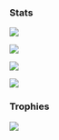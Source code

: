 ### Stats

![](https://github-readme-stats.vercel.app/api/top-langs/?username=Pavlos-Efstathiou&theme=dark)
 
![](https://github-readme-stats.vercel.app/api?username=Pavlos-Efstathiou&show_icons=true&theme=dark)
  
![](https://github-readme-streak-stats.herokuapp.com/?user=Pavlos-Efstathiou&show_icons=true&theme=dark)
 
![](https://github-profile-summary-cards.vercel.app/api/cards/profile-details?username=Pavlos-Efstathiou&theme=monokai)

<!--
### Wakatime
![](https://github-readme-stats.vercel.app/api/wakatime?username=Pavlos-Efstathiou&show_icons=true&theme=monokai) 
-->

### Trophies

<img src="https://github-profile-trophy.vercel.app/?username=Pavlos-Efstathiou&theme=dark">
